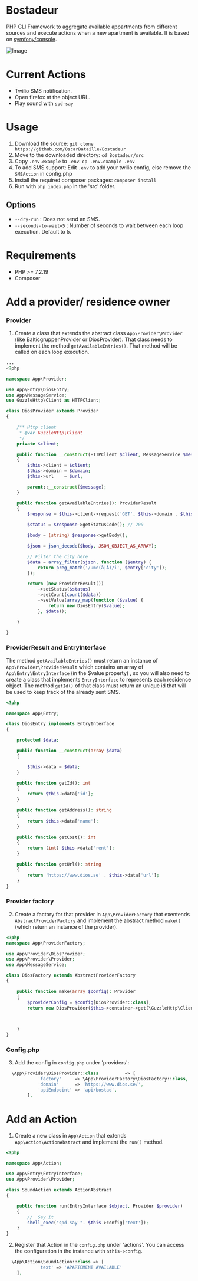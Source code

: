 # Bostadeur
PHP CLI Framework to aggregate available appartments from different sources and execute actions when a new apartment is available.
It is based on [symfony/console](https://github.com/symfony/console). 

![Image](/static/carbon.png)

# Current Actions
- Twilio SMS notification.
- Open firefox at the object URL.
- Play sound with ```spd-say```

# Usage
1. Download the source: ```git clone https://github.com/OscarBataille/Bostadeur```
2. Move to the downloaded directory: ```cd Bostadeur/src```
3. Copy ```.env.example``` to ```.env```: ```cp .env.example .env```
4. To add SMS support: Edit  ```.env``` to add your twilio config, else remove the ```SMSAction``` in config.php
5. Install the required composer packages: ```composer install```
6. Run with ```php index.php``` in the 'src' folder.

## Options
- ```--dry-run``` : Does not send an SMS.
- ```--seconds-to-wait=5``` : Number of seconds to wait between each loop execution. Default to 5.

# Requirements
- PHP >= 7.2.19
- Composer

# Add a provider/ residence owner
### Provider
1. Create a class that extends the abstract class ```App\Provider\Provider``` (like BalticgruppenProvider or DiosProvider). That class needs to implement the method ```getAvailableEntries()```. That method will be called on each loop execution.
```php
...
<?php

namespace App\Provider;

use App\Entry\DiosEntry;
use App\MessageService;
use GuzzleHttp\Client as HTTPClient;

class DiosProvider extends Provider
{

    /** Http client
     * @var GuzzleHttp\Client
     */
    private $client;

    public function __construct(HTTPClient $client, MessageService $message, string $domain, string $url)
    {
        $this->client = $client;
        $this->domain = $domain;
        $this->url    = $url;

        parent::__construct($message);
    }

    public function getAvailableEntries(): ProviderResult
    {
        $response = $this->client->request('GET', $this->domain . $this->url);

        $status = $response->getStatusCode(); // 200

        $body = (string) $response->getBody();

        $json = json_decode($body, JSON_OBJECT_AS_ARRAY);

        // Filter the city here
        $data = array_filter($json, function ($entry) {
            return preg_match('/ume(å|Å)/i', $entry['city']);
        });

        return (new ProviderResult())
            ->setStatus($status)
            ->setCount(count($data))
            ->setValue(array_map(function ($value) {
                return new DiosEntry($value);
            }, $data));

    }

}

```
### ProviderResult and EntryInterface
The method ```getAvailableEntries()``` must return an instance of ```App\Provider\ProviderResult``` which contains an array of ```App\Entry\EntryInterface``` (in the $value property) , so you will also need to create a class that implements ```EntryInterface``` to represents each residence object. The method ```getId()``` of that class must return an unique id that will be used to keep track of the already sent SMS.
```php
<?php

namespace App\Entry;

class DiosEntry implements EntryInterface
{

    protected $data;

    public function __construct(array $data)
    {

        $this->data = $data;
    }

    public function getId(): int
    {
        return $this->data['id'];
    }

    public function getAddress(): string
    {
        return $this->data['name'];
    }

    public function getCost(): int
    {
        return (int) $this->data['rent'];
    }

    public function getUrl(): string
    {
        return 'https://www.dios.se' . $this->data['url'];
    }
}

```
### Provider factory
2. Create a factory for that provider in ```App\ProviderFactory``` that exentends ```AbstractProviderFactory``` and implement the abstract method ```make()``` (which return an instance of the provider).
```php
<?php
namespace App\ProviderFactory;

use App\Provider\DiosProvider;
use App\Provider\Provider;
use App\MessageService;

class DiosFactory extends AbstractProviderFactory
{

    public function make(array $config): Provider
    {
        $providerConfig = $config[DiosProvider::class];
        return new DiosProvider($this->container->get(\GuzzleHttp\Client::class),$this->container->get(MessageService::class), $providerConfig['domain'],  $providerConfig['apiEndpoint']);
        


    }
}

```
### Config.php

3. Add the config in ```config.php``` under 'providers': 
```php
  \App\Provider\DiosProvider::class          => [
            'factory'     => \App\ProviderFactory\DiosFactory::class,
            'domain'      => 'https://www.dios.se/',
            'apiEndpoint' => 'api/bostad',
        ],
```


# Add an Action
1. Create a new class in ```App\Action``` that extends ```App\Action\ActionAbstract``` and implement the ```run()``` method.

```php 
<?php

namespace App\Action;

use App\Entry\EntryInterface;
use App\Provider\Provider;

class SoundAction extends ActionAbstract
{

    public function run(EntryInterface $object, Provider $provider)
    {
        //  Say it
        shell_exec("spd-say ". $this->config['text']);
    }
}

```
2. Register that Action in the ```config.php``` under 'actions'. You can access the configuration in the instance with ```$this->config```.
```php
  \App\Action\SoundAction::class => [
            'text' => 'APARTEMENT AVAILABLE'
    ],
```



